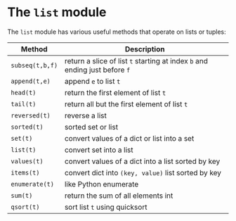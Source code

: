 # The `list` module

The `list` module has various useful methods that operate on lists or tuples:

| Method | Description |
| ------ | ------- |
| `subseq(t,b,f)` | return a slice of list `t` starting at index `b` and ending just before `f` |
| `append(t,e)` | append `e` to list `t` |
| `head(t)` | return the first element of list `t` |
| `tail(t)` | return all but the first element of list `t` |
| `reversed(t)` | reverse a list |
| `sorted(t)` | sorted set or list |
| `set(t)` | convert values of a dict or list into a set |
| `list(t)` | convert set into a list |
| `values(t)` | convert values of a dict into a list sorted by key |
| `items(t)` | convert dict into `(key, value)` list sorted by key |
| `enumerate(t)` | like Python enumerate |
| `sum(t)` | return the sum of all elements int |
| `qsort(t)` | sort list `t` using quicksort |

<br />